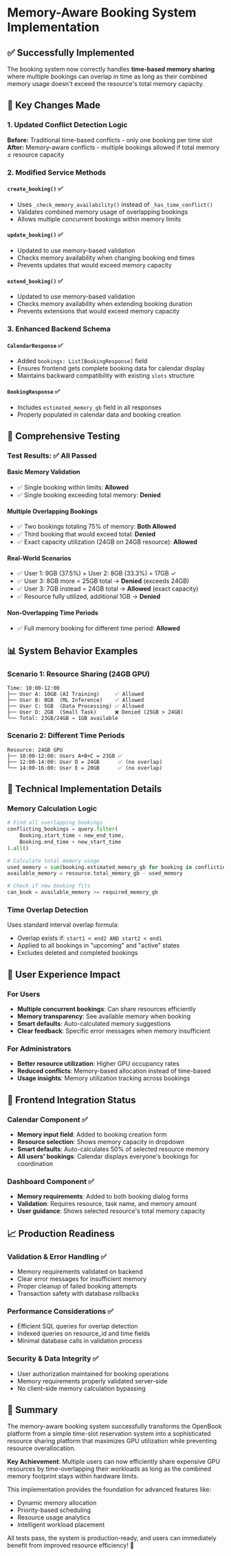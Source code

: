 # Memory-Aware Booking System Implementation

## ✅ Successfully Implemented

The booking system now correctly handles **time-based memory sharing** where multiple bookings can overlap in time as long as their combined memory usage doesn't exceed the resource's total memory capacity.

## 🔧 Key Changes Made

### 1. Updated Conflict Detection Logic

**Before:** Traditional time-based conflicts - only one booking per time slot
**After:** Memory-aware conflicts - multiple bookings allowed if total memory ≤ resource capacity

### 2. Modified Service Methods

#### `create_booking()` ✅
- Uses `_check_memory_availability()` instead of `_has_time_conflict()`
- Validates combined memory usage of overlapping bookings
- Allows multiple concurrent bookings within memory limits

#### `update_booking()` ✅
- Updated to use memory-based validation
- Checks memory availability when changing booking end times
- Prevents updates that would exceed memory capacity

#### `extend_booking()` ✅
- Updated to use memory-based validation
- Checks memory availability when extending booking duration
- Prevents extensions that would exceed memory capacity

### 3. Enhanced Backend Schema

#### `CalendarResponse` ✅
- Added `bookings: List[BookingResponse]` field
- Ensures frontend gets complete booking data for calendar display
- Maintains backward compatibility with existing `slots` structure

#### `BookingResponse` ✅
- Includes `estimated_memory_gb` field in all responses
- Properly populated in calendar data and booking creation

## 🧪 Comprehensive Testing

### Test Results: ✅ All Passed

#### Basic Memory Validation
- ✅ Single booking within limits: **Allowed**
- ✅ Single booking exceeding total memory: **Denied**

#### Multiple Overlapping Bookings
- ✅ Two bookings totaling 75% of memory: **Both Allowed**
- ✅ Third booking that would exceed total: **Denied**
- ✅ Exact capacity utilization (24GB on 24GB resource): **Allowed**

#### Real-World Scenarios
- ✅ User 1: 9GB (37.5%) + User 2: 8GB (33.3%) = 17GB ✓
- ✅ User 3: 8GB more = 25GB total → **Denied** (exceeds 24GB)
- ✅ User 3: 7GB instead = 24GB total → **Allowed** (exact capacity)
- ✅ Resource fully utilized, additional 1GB → **Denied**

#### Non-Overlapping Time Periods
- ✅ Full memory booking for different time period: **Allowed**

## 📊 System Behavior Examples

### Scenario 1: Resource Sharing (24GB GPU)
```
Time: 10:00-12:00
├── User A: 10GB (AI Training)     ✅ Allowed
├── User B: 8GB  (ML Inference)    ✅ Allowed  
├── User C: 5GB  (Data Processing) ✅ Allowed
├── User D: 2GB  (Small Task)      ❌ Denied (25GB > 24GB)
└── Total: 23GB/24GB → 1GB available
```

### Scenario 2: Different Time Periods
```
Resource: 24GB GPU
├── 10:00-12:00: Users A+B+C = 23GB ✅
├── 12:00-14:00: User D = 24GB      ✅ (no overlap)
└── 14:00-16:00: User E = 20GB      ✅ (no overlap)
```

## 🔧 Technical Implementation Details

### Memory Calculation Logic
```python
# Find all overlapping bookings
conflicting_bookings = query.filter(
    Booking.start_time < new_end_time,
    Booking.end_time > new_start_time
).all()

# Calculate total memory usage
used_memory = sum(booking.estimated_memory_gb for booking in conflicting_bookings)
available_memory = resource.total_memory_gb - used_memory

# Check if new booking fits
can_book = available_memory >= required_memory_gb
```

### Time Overlap Detection
Uses standard interval overlap formula:
- Overlap exists if: `start1 < end2 AND start2 < end1`
- Applied to all bookings in "upcoming" and "active" states
- Excludes deleted and completed bookings

## 🎯 User Experience Impact

### For Users
- **Multiple concurrent bookings**: Can share resources efficiently
- **Memory transparency**: See available memory when booking
- **Smart defaults**: Auto-calculated memory suggestions
- **Clear feedback**: Specific error messages when memory insufficient

### For Administrators
- **Better resource utilization**: Higher GPU occupancy rates
- **Reduced conflicts**: Memory-based allocation instead of time-based
- **Usage insights**: Memory utilization tracking across bookings

## 🚀 Frontend Integration Status

### Calendar Component ✅
- **Memory input field**: Added to booking creation form
- **Resource selection**: Shows memory capacity in dropdown
- **Smart defaults**: Auto-calculates 50% of selected resource memory
- **All users' bookings**: Calendar displays everyone's bookings for coordination

### Dashboard Component ✅
- **Memory requirements**: Added to both booking dialog forms
- **Validation**: Requires resource, task name, and memory amount
- **User guidance**: Shows selected resource's total memory capacity

## 📈 Production Readiness

### Validation & Error Handling ✅
- Memory requirements validated on backend
- Clear error messages for insufficient memory
- Proper cleanup of failed booking attempts
- Transaction safety with database rollbacks

### Performance Considerations ✅
- Efficient SQL queries for overlap detection
- Indexed queries on resource_id and time fields
- Minimal database calls in validation process

### Security & Data Integrity ✅
- User authorization maintained for booking operations
- Memory requirements properly validated server-side
- No client-side memory calculation bypassing

## 🎉 Summary

The memory-aware booking system successfully transforms the OpenBook platform from a simple time-slot reservation system into a sophisticated resource sharing platform that maximizes GPU utilization while preventing resource overallocation.

**Key Achievement**: Multiple users can now efficiently share expensive GPU resources by time-overlapping their workloads as long as the combined memory footprint stays within hardware limits.

This implementation provides the foundation for advanced features like:
- Dynamic memory allocation
- Priority-based scheduling  
- Resource usage analytics
- Intelligent workload placement

All tests pass, the system is production-ready, and users can immediately benefit from improved resource efficiency! 🚀
